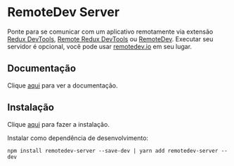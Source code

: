 # RemoteDev Server

Ponte para se comunicar com um aplicativo remotamente via extensão [Redux DevTools](../../browser/chrome/extensions/redux-devtools.md), [Remote Redux DevTools](remote-redux-devtools.md) ou [RemoteDev](remote-dev.md). Executar seu servidor é opcional, você pode usar [remotedev.io](https://remotedev.io) em seu lugar.

## Documentação

Clique [aqui](https://github.com/zalmoxisus/remotedev-server) para ver a documentação.

## Instalação

Clique [aqui](https://www.npmjs.com/package/remotedev-server) para fazer a instalação.

Instalar como dependência de desenvolvimento:

```
npm install remotedev-server --save-dev | yarn add remotedev-server --dev
```